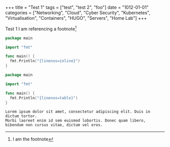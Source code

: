 +++
title = "Test 1"
tags = ["test", "test 2", "foo"]
date = "1012-01-01"
categories = ["Networking", "Cloud", "Cyber Security", "Kubernetes", "Virtualisation", "Containers", "HUGO", "Servers", "Home Lab"]
+++

Test 1
I am referencing a footnote[^1]

```go {linenos=inline}
package main

import "fmt"

func main() {
  fmt.Println("{linenos=inline}")
}
```

```go {linenos=table}
package main

import "fmt"

func main() {
  fmt.Println("{linenos=table}")
}
```

```
Lorem ipsum dolor sit amet, consectetur adipiscing elit. Duis in dictum tortor.
Morbi laoreet enim id sem euismod lobortis. Donec quam libero, bibendum non cursus vitae, dictum vel eros.
```

[^1]: I am the footnote

